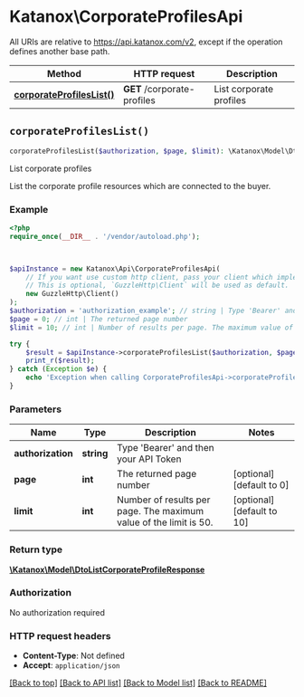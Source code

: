 # Katanox\CorporateProfilesApi

All URIs are relative to https://api.katanox.com/v2, except if the operation defines another base path.

| Method | HTTP request | Description |
| ------------- | ------------- | ------------- |
| [**corporateProfilesList()**](CorporateProfilesApi.md#corporateProfilesList) | **GET** /corporate-profiles | List corporate profiles |


## `corporateProfilesList()`

```php
corporateProfilesList($authorization, $page, $limit): \Katanox\Model\DtoListCorporateProfileResponse
```

List corporate profiles

List  the corporate profile resources which are connected to the buyer.

### Example

```php
<?php
require_once(__DIR__ . '/vendor/autoload.php');



$apiInstance = new Katanox\Api\CorporateProfilesApi(
    // If you want use custom http client, pass your client which implements `GuzzleHttp\ClientInterface`.
    // This is optional, `GuzzleHttp\Client` will be used as default.
    new GuzzleHttp\Client()
);
$authorization = 'authorization_example'; // string | Type 'Bearer' and then your API Token
$page = 0; // int | The returned page number
$limit = 10; // int | Number of results per page. The maximum value of the limit is 50.

try {
    $result = $apiInstance->corporateProfilesList($authorization, $page, $limit);
    print_r($result);
} catch (Exception $e) {
    echo 'Exception when calling CorporateProfilesApi->corporateProfilesList: ', $e->getMessage(), PHP_EOL;
}
```

### Parameters

| Name | Type | Description  | Notes |
| ------------- | ------------- | ------------- | ------------- |
| **authorization** | **string**| Type &#39;Bearer&#39; and then your API Token | |
| **page** | **int**| The returned page number | [optional] [default to 0] |
| **limit** | **int**| Number of results per page. The maximum value of the limit is 50. | [optional] [default to 10] |

### Return type

[**\Katanox\Model\DtoListCorporateProfileResponse**](../Model/DtoListCorporateProfileResponse.md)

### Authorization

No authorization required

### HTTP request headers

- **Content-Type**: Not defined
- **Accept**: `application/json`

[[Back to top]](#) [[Back to API list]](../../README.md#endpoints)
[[Back to Model list]](../../README.md#models)
[[Back to README]](../../README.md)
